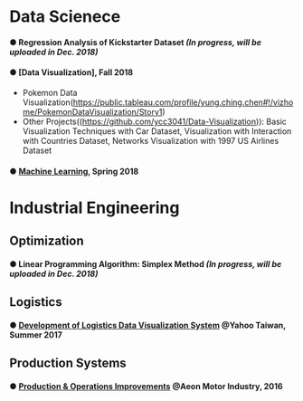 # Data Scienece 

#### ● Regression Analysis of Kickstarter Dataset  *(In progress, will be uploaded in Dec. 2018)*

#### ● [Data Visualization], Fall 2018
- Pokemon Data Visualization(https://public.tableau.com/profile/yung.ching.chen#!/vizhome/PokemonDataVisualization/Story1)
- Other Projects((https://github.com/ycc3041/Data-Visualization)): Basic Visualization Techniques with Car Dataset, Visualization with Interaction with Countries Dataset, Networks Visualization with 1997 US Airlines Dataset

#### ● [Machine Learning](https://github.com/ycc3041/Machine-Learning), Spring 2018


# Industrial Engineering 
## Optimization 
#### ● Linear Programming Algorithm: Simplex Method  *(In progress, will be uploaded in Dec. 2018)*

## Logistics 
#### ● [Development of Logistics Data Visualization System](https://github.com/ycc3041/All-Projects-List/blob/master/Development%20of%20Logistics%20Data%20Visualization%20System.pdf) @Yahoo Taiwan, Summer 2017

## Production Systems
#### ● [Production & Operations Improvements](https://github.com/ycc3041/All-Projects-List/blob/master/Production%20%26%20Operations%20Improvements.pdf) @Aeon Motor Industry, 2016
